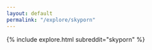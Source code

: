 ```yaml
---
layout: default
permalink: "/explore/skyporn"
---
```


{% include explore.html subreddit="skyporn" %}
